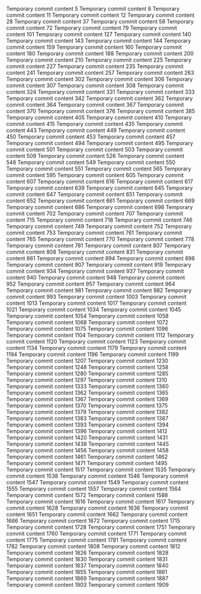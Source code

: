 Temporary commit content 5
Temporary commit content 8
Temporary commit content 11
Temporary commit content 12
Temporary commit content 28
Temporary commit content 37
Temporary commit content 58
Temporary commit content 72
Temporary commit content 79
Temporary commit content 101
Temporary commit content 127
Temporary commit content 140
Temporary commit content 143
Temporary commit content 144
Temporary commit content 159
Temporary commit content 160
Temporary commit content 180
Temporary commit content 188
Temporary commit content 200
Temporary commit content 210
Temporary commit content 225
Temporary commit content 227
Temporary commit content 235
Temporary commit content 241
Temporary commit content 257
Temporary commit content 263
Temporary commit content 302
Temporary commit content 306
Temporary commit content 307
Temporary commit content 308
Temporary commit content 324
Temporary commit content 331
Temporary commit content 333
Temporary commit content 342
Temporary commit content 362
Temporary commit content 364
Temporary commit content 367
Temporary commit content 370
Temporary commit content 376
Temporary commit content 385
Temporary commit content 405
Temporary commit content 410
Temporary commit content 415
Temporary commit content 435
Temporary commit content 443
Temporary commit content 449
Temporary commit content 450
Temporary commit content 453
Temporary commit content 457
Temporary commit content 494
Temporary commit content 495
Temporary commit content 501
Temporary commit content 503
Temporary commit content 509
Temporary commit content 526
Temporary commit content 548
Temporary commit content 549
Temporary commit content 550
Temporary commit content 551
Temporary commit content 565
Temporary commit content 595
Temporary commit content 605
Temporary commit content 607
Temporary commit content 616
Temporary commit content 617
Temporary commit content 639
Temporary commit content 645
Temporary commit content 647
Temporary commit content 651
Temporary commit content 652
Temporary commit content 661
Temporary commit content 669
Temporary commit content 686
Temporary commit content 698
Temporary commit content 702
Temporary commit content 707
Temporary commit content 715
Temporary commit content 718
Temporary commit content 746
Temporary commit content 749
Temporary commit content 752
Temporary commit content 753
Temporary commit content 761
Temporary commit content 765
Temporary commit content 770
Temporary commit content 778
Temporary commit content 781
Temporary commit content 807
Temporary commit content 808
Temporary commit content 831
Temporary commit content 861
Temporary commit content 894
Temporary commit content 898
Temporary commit content 907
Temporary commit content 919
Temporary commit content 934
Temporary commit content 937
Temporary commit content 940
Temporary commit content 948
Temporary commit content 952
Temporary commit content 957
Temporary commit content 964
Temporary commit content 981
Temporary commit content 982
Temporary commit content 993
Temporary commit content 1003
Temporary commit content 1013
Temporary commit content 1017
Temporary commit content 1021
Temporary commit content 1034
Temporary commit content 1045
Temporary commit content 1054
Temporary commit content 1058
Temporary commit content 1068
Temporary commit content 1072
Temporary commit content 1075
Temporary commit content 1096
Temporary commit content 1104
Temporary commit content 1112
Temporary commit content 1120
Temporary commit content 1123
Temporary commit content 1134
Temporary commit content 1179
Temporary commit content 1194
Temporary commit content 1196
Temporary commit content 1199
Temporary commit content 1207
Temporary commit content 1230
Temporary commit content 1248
Temporary commit content 1258
Temporary commit content 1280
Temporary commit content 1285
Temporary commit content 1297
Temporary commit content 1310
Temporary commit content 1333
Temporary commit content 1360
Temporary commit content 1362
Temporary commit content 1365
Temporary commit content 1367
Temporary commit content 1369
Temporary commit content 1370
Temporary commit content 1375
Temporary commit content 1379
Temporary commit content 1382
Temporary commit content 1383
Temporary commit content 1387
Temporary commit content 1393
Temporary commit content 1394
Temporary commit content 1396
Temporary commit content 1412
Temporary commit content 1420
Temporary commit content 1431
Temporary commit content 1438
Temporary commit content 1445
Temporary commit content 1456
Temporary commit content 1458
Temporary commit content 1461
Temporary commit content 1462
Temporary commit content 1471
Temporary commit content 1495
Temporary commit content 1517
Temporary commit content 1535
Temporary commit content 1538
Temporary commit content 1546
Temporary commit content 1547
Temporary commit content 1549
Temporary commit content 1555
Temporary commit content 1557
Temporary commit content 1564
Temporary commit content 1572
Temporary commit content 1588
Temporary commit content 1616
Temporary commit content 1617
Temporary commit content 1628
Temporary commit content 1636
Temporary commit content 1651
Temporary commit content 1662
Temporary commit content 1666
Temporary commit content 1672
Temporary commit content 1715
Temporary commit content 1728
Temporary commit content 1751
Temporary commit content 1760
Temporary commit content 1771
Temporary commit content 1775
Temporary commit content 1781
Temporary commit content 1782
Temporary commit content 1808
Temporary commit content 1812
Temporary commit content 1826
Temporary commit content 1828
Temporary commit content 1830
Temporary commit content 1831
Temporary commit content 1837
Temporary commit content 1840
Temporary commit content 1855
Temporary commit content 1861
Temporary commit content 1869
Temporary commit content 1887
Temporary commit content 1903
Temporary commit content 1909
